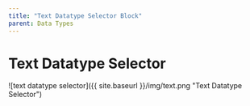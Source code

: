 ```yaml
---
title: "Text Datatype Selector Block"
parent: Data Types
---
```

# Text Datatype Selector
![text datatype selector]({{ site.baseurl }}/img/text.png "Text Datatype Selector")